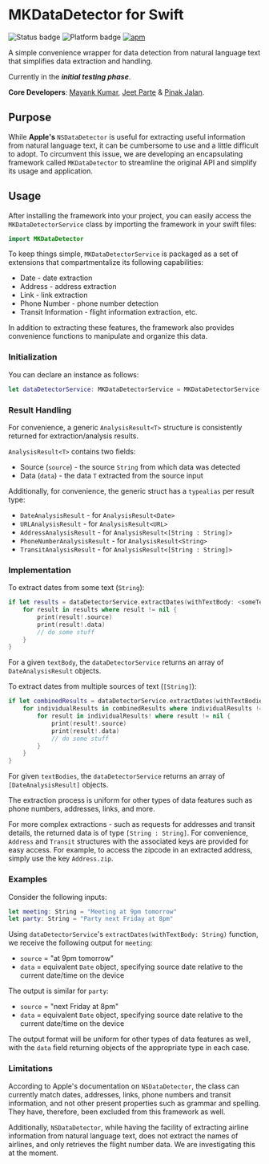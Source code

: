 # **MKDataDetector for Swift**
![Status badge](https://img.shields.io/badge/status-in%20progress-ff5a5a.svg)
![Platform badge](https://img.shields.io/badge/platforms-iOS%20%7C%20macOS%20%7C%20watchOS%20%7C%20tvOS-brightgreen.svg)
[![apm](https://img.shields.io/apm/l/vim-mode.svg)]()

A simple convenience wrapper for data detection from natural language text that simplifies data extraction and handling.

Currently in the _**initial testing phase**_.

**Core Developers**: [Mayank Kumar](https://github.com/mayankk2308), [Jeet Parte](https://github.com/jeetparte) & [Pinak Jalan](https://github.com/pinakj).

## Purpose

While **Apple's** `NSDataDetector` is useful for extracting useful information from natural language text, it can be cumbersome to use and a little difficult to adopt. To circumvent this issue, we are developing an encapsulating framework called `MKDataDetector` to streamline the original API and simplify its usage and application.

## Usage

After installing the framework into your project, you can easily access the `MKDataDetectorService` class by importing the framework in your swift files:
```swift
import MKDataDetector
```

To keep things simple, `MKDataDetectorService` is packaged as a set of extensions that compartmentalize its following capabilities:

* Date - date extraction
* Address - address extraction
* Link - link extraction
* Phone Number - phone number detection
* Transit Information - flight information extraction, etc.

In addition to extracting these features, the framework also provides convenience functions to manipulate and organize this data.

### Initialization

You can declare an instance as follows:
```swift
let dataDetectorService: MKDataDetectorService = MKDataDetectorService()
```

### Result Handling

For convenience, a generic `AnalysisResult<T>` structure is consistently returned for extraction/analysis results.

`AnalysisResult<T>` contains two fields:
* Source (`source`) - the source `String` from which data was detected
* Data (`data`) - the data `T` extracted from the source input

Additionally, for convenience, the generic struct has a `typealias` per result type:
* `DateAnalysisResult` - for `AnalysisResult<Date>`
* `URLAnalysisResult` - for `AnalysisResult<URL>`
* `AddressAnalysisResult` - for `AnalysisResult<[String : String]>`
* `PhoneNumberAnalysisResult` - for `AnalysisResult<String>`
* `TransitAnalysisResult` - for `AnalysisResult<[String : String]>`

### Implementation

To extract dates from some text (`String`):
```swift
if let results = dataDetectorService.extractDates(withTextBody: <someText>) {
    for result in results where result != nil {
        print(result!.source)
        print(result!.data)
        // do some stuff
    }
}
```
For a given `textBody`, the `dataDetectorService` returns an array of `DateAnalysisResult` objects.

To extract dates from multiple sources of text (`[String]`):
```swift
if let combinedResults = dataDetectorService.extractDates(withTextBodies: [<someText>, <someText>, ...]) {
    for individualResults in combinedResults where individualResults != nil {
        for result in individualResults! where result != nil {
            print(result!.source)
            print(result!.data)
            // do some stuff
        }
    }
}
```
For given `textBodies`, the `dataDetectorService` returns an array of `[DateAnalysisResult]` objects.

The extraction process is uniform for other types of data features such as phone numbers, addresses, links, and more.

For more complex extractions - such as requests for addresses and transit details, the returned data is of type `[String : String]`. For convenience, `Address` and `Transit` structures with the associated keys are provided for easy access. For example, to access the zipcode in an extracted address, simply use the key `Address.zip`.

### Examples

Consider the following inputs:
```swift
let meeting: String = "Meeting at 9pm tomorrow"
let party: String = "Party next Friday at 8pm"
```

Using `dataDetectorService`'s `extractDates(withTextBody: String)` function, we receive the following output for `meeting`:
* `source` = "at 9pm tomorrow"
* `data` = equivalent `Date` object, specifying source date relative to the current date/time on the device

The output is similar for `party`:
* `source` = "next Friday at 8pm"
* `data` = equivalent `Date` object, specifying source date relative to the current date/time on the device

The output format will be uniform for other types of data features as well, with the `data` field returning objects of the appropriate type in each case.

### Limitations

According to Apple's documentation on `NSDataDetector`, the class can currently match dates, addresses, links, phone numbers and transit information, and not other present properties such as grammar and spelling. They have, therefore, been excluded from this framework as well.

Additionally, `NSDataDetector`, while having the facility of extracting airline information from natural language text, does not extract the names of airlines, and only retrieves the flight number data. We are investigating this at the moment.

